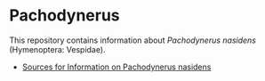# Pachodynerus

This repository contains information about *Pachodynerus nasidens* (Hymenoptera: Vespidae).

* [Sources for Information on Pachodynerus nasidens]()
